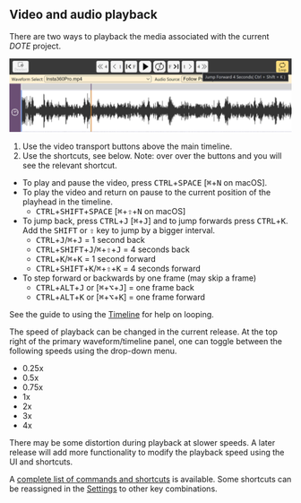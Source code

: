 ## Video and audio playback

There are two ways to playback the media associated with the current _DOTE_ project.

[![Play](images/play/play-buttons.png)](images/play/play-buttons.png)

1. Use the video transport buttons above the main timeline.
2. Use the shortcuts, see below.
Note: over over the buttons and you will see the relevant shortcut.

- To play and pause the video, press <kbd>CTRL</kbd>+<kbd>SPACE</kbd> [<kbd>⌘</kbd>+<kbd>N</kbd> on macOS].
- To play the video and return on pause to the current position of the playhead in the timeline.
    - <kbd>CTRL</kbd>+<kbd>SHIFT</kbd>+<kbd>SPACE</kbd> [<kbd>⌘</kbd>+<kbd>⇧</kbd>+<kbd>N</kbd> on macOS]
- To jump back, press <kbd>CTRL</kbd>+<kbd>J</kbd> [<kbd>⌘</kbd>+<kbd>J</kbd>] and to jump forwards press <kbd>CTRL</kbd>+<kbd>K</kbd>.
Add the <kbd>SHIFT</kbd> or <kbd>⇧</kbd> key to jump by a bigger interval.
    - <kbd>CTRL</kbd>+<kbd>J</kbd>/<kbd>⌘</kbd>+<kbd>J</kbd> = 1 second back
    - <kbd>CTRL</kbd>+<kbd>SHIFT</kbd>+<kbd>J</kbd>/<kbd>⌘</kbd>+<kbd>⇧</kbd>+<kbd>J</kbd> = 4 seconds back
    - <kbd>CTRL</kbd>+<kbd>K</kbd>/<kbd>⌘</kbd>+<kbd>K</kbd> = 1 second forward
    - <kbd>CTRL</kbd>+<kbd>SHIFT</kbd>+<kbd>K</kbd>/<kbd>⌘</kbd>+<kbd>⇧</kbd>+<kbd>K</kbd> = 4 seconds forward
- To step forward or backwards by one frame (may skip a frame)
    - <kbd>CTRL</kbd>+<kbd>ALT</kbd>+<kbd>J</kbd> or [<kbd>⌘</kbd>+<kbd>⌥</kbd>+<kbd>J</kbd>] = one frame back
    - <kbd>CTRL</kbd>+<kbd>ALT</kbd>+<kbd>K</kbd> or [<kbd>⌘</kbd>+<kbd>⌥</kbd>+<kbd>K</kbd>] = one frame forward

See the guide to using the [Timeline](timeline.md) for help on looping.

The speed of playback can be changed in the current release.
At the top right of the primary waveform/timeline panel, one can toggle between the following speeds using the drop-down menu.
 - 0.25x
 - 0.5x
 - 0.75x
 - 1x
 - 2x
 - 3x
 - 4x

There may be some distortion during playback at slower speeds.
A later release will add more functionality to modify the playback speed using the UI and shortcuts.

A [complete list of commands and shortcuts](commands.md) is available.
Some shortcuts can be reassigned in the [Settings](settings.md) to other key combinations.
